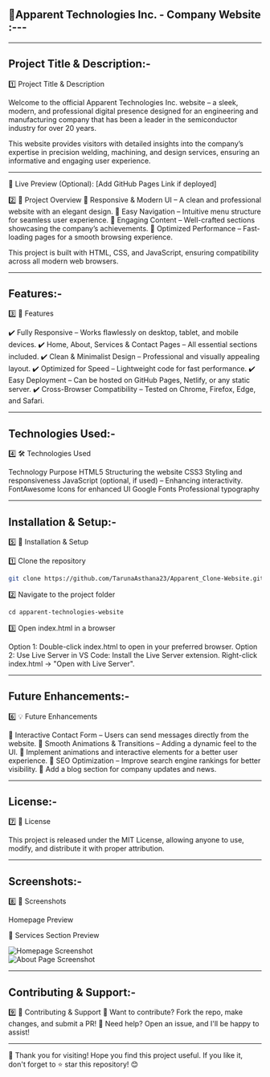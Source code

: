 ## 🌟Apparent Technologies Inc. - Company Website :---

---

## Project Title & Description:-

1️⃣ Project Title & Description

Welcome to the official Apparent Technologies Inc. website – a sleek, modern, and professional digital presence designed for an engineering and manufacturing company that has been a leader in the semiconductor industry for over 20 years.

This website provides visitors with detailed insights into the company’s expertise in precision welding, machining, and design services, ensuring an informative and engaging user experience.

---

📍 Live Preview (Optional): [Add GitHub Pages Link if deployed]

2️⃣ 🚀 Project Overview
🔹 Responsive & Modern UI – A clean and professional website with an elegant design.
🔹 Easy Navigation – Intuitive menu structure for seamless user experience.
🔹 Engaging Content – Well-crafted sections showcasing the company’s achievements.
🔹 Optimized Performance – Fast-loading pages for a smooth browsing experience.

This project is built with HTML, CSS, and JavaScript, ensuring compatibility across all modern web browsers.

---

## Features:-

3️⃣ 📌 Features

✔️ Fully Responsive – Works flawlessly on desktop, tablet, and mobile devices.
✔️ Home, About, Services & Contact Pages – All essential sections included.
✔️ Clean & Minimalist Design – Professional and visually appealing layout.
✔️ Optimized for Speed – Lightweight code for fast performance.
✔️ Easy Deployment – Can be hosted on GitHub Pages, Netlify, or any static server.
✔️ Cross-Browser Compatibility – Tested on Chrome, Firefox, Edge, and Safari.

---

## Technologies Used:-

4️⃣ 🛠️ Technologies Used

Technology	Purpose
HTML5	Structuring the website
CSS3	Styling and responsiveness
JavaScript (optional, if used) – Enhancing interactivity.
FontAwesome	Icons for enhanced UI
Google Fonts	Professional typography

---

##  Installation & Setup:-

5️⃣ 🔧 Installation & Setup

1️⃣ Clone the repository

```sh
git clone https://github.com/TarunaAsthana23/Apparent_Clone-Website.git
```

2️⃣ Navigate to the project folder

```md
cd apparent-technologies-website
```
3️⃣ Open index.html in a browser

Option 1: Double-click index.html to open in your preferred browser.
Option 2: Use Live Server in VS Code:
Install the Live Server extension.
Right-click index.html → "Open with Live Server".

---

## Future Enhancements:-

6️⃣ 💡 Future Enhancements

🔹 Interactive Contact Form – Users can send messages directly from the website.
🔹 Smooth Animations & Transitions – Adding a dynamic feel to the UI.
🔹 Implement animations and interactive elements for a better user experience.
🔹 SEO Optimization – Improve search engine rankings for better visibility.
🔹 Add a blog section for company updates and news.

---

## License:-

7️⃣ 📜 License

This project is released under the MIT License, allowing anyone to use, modify, and distribute it with proper attribution.

---

## Screenshots:-

8️⃣ 📸 Screenshots

Homepage Preview

🔧 Services Section Preview

![Homepage Screenshot](https://raw.githubusercontent.com/TarunaAsthana23/Apparent_Clone-Website/main/Img/S3.png)  
![About Page Screenshot](https://raw.githubusercontent.com/TarunaAsthana23/Apparent_Clone-Website/main/Img/S1.png)  


---
## Contributing & Support:-

9️⃣ 💙 Contributing & Support
🎯 Want to contribute? Fork the repo, make changes, and submit a PR!
💬 Need help? Open an issue, and I'll be happy to assist!

---

🚀 Thank you for visiting! Hope you find this project useful. If you like it, don't forget to ⭐ star this repository! 😊
